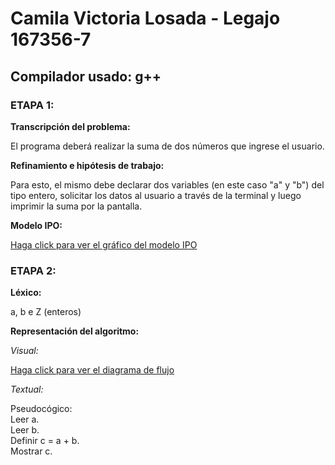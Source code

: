 # Camila Victoria Losada - Legajo 167356-7

## Compilador usado: g++

### ETAPA 1:

**Transcripción del problema:**

El programa deberá realizar la suma de dos números que ingrese el usuario.

**Refinamiento e hipótesis de trabajo:**

Para esto, el mismo debe declarar dos variables (en este caso "a" y "b") del tipo entero, solicitar los datos al usuario a través de la terminal y luego imprimir la suma por la pantalla.

**Modelo IPO:**

[Haga click para ver el gráfico del modelo IPO](https://drive.google.com/file/d/1CPlhJOIiz0MUg3GBn2tDcyKGcaecOdzM/view?usp=sharing)

### ETAPA 2:

**Léxico:**

a, b e Z (enteros)

**Representación del algoritmo:**

*Visual:*

[Haga click para ver el diagrama de flujo](https://drive.google.com/file/d/1JGMGlDPPaL0PJLeJ9vRP8P4VUbgpYFVO/view?usp=sharing)

*Textual:*

Pseudocógico:  
Leer a.  
Leer b.  
Definir c = a + b.  
Mostrar c.    

